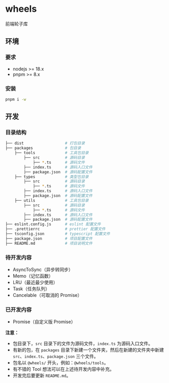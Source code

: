 # wheels

前端轮子库

## 环境

### 要求

- nodejs >= 18.x
- pnpm >= 8.x

### 安装

```bash
pnpm i -w
```

## 开发

### 目录结构

```bash
├── dist                  # 打包目录
├── packages              # 包目录
    ├── tools             # 工具包目录
        ├── src           # 源码目录
            ├── *.ts      # 源码文件
        ├── index.ts      # 源码入口文件
        ├── package.json  # 源码配置文件
    ├── types             # 类型包目录
        ├── src           # 源码目录
            ├── *.ts      # 源码文件
        ├── index.ts      # 源码入口文件
        ├── package.json  # 源码配置文件
    ├── utils             # 工具包目录
        ├── src           # 源码目录
            ├── *.ts      # 源码文件
        ├── index.ts      # 源码入口文件
        ├── package.json  # 源码配置文件
├── eslint.config.js      # eslint 配置文件
├── .prettierrc           # prettier 配置文件
├── tsconfig.json         # typescript 配置文件
├── package.json          # 项目配置文件
├── README.md             # 项目说明文件
```

### 待开发内容
- AsyncToSync（异步转同步）
- Memo（记忆函数）
- LRU（最近最少使用）
- Task（任务队列）
- Cancelable（可取消的 Promise）

### 已开发内容
- Promise（自定义版 Promise）


**注意：**
- 包目录下，`src` 目录下的文件为源码文件，`index.ts` 为源码入口文件。
- 有新的包，在 `packages` 目录下新建一个文件夹，然后在新建的文件夹中新建 `src`、`index.ts`、`package.json` 三个文件。
- 包名以 `@wheels/` 开头，例如：`@wheels/tools`。
- 有不错的 Tool 想法可以在上述待开发内容中补充。
- 开发完后要更新 `README.md`。